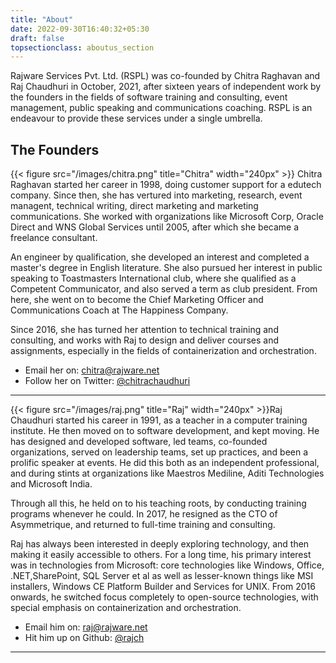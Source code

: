 ```yaml
---
title: "About"
date: 2022-09-30T16:40:32+05:30
draft: false
topsectionclass: aboutus_section
---
```

Rajware Services Pvt. Ltd. (RSPL) was co-founded by Chitra Raghavan and Raj Chaudhuri in October, 2021, after sixteen years of independent work by the founders in the fields of software training and consulting, event management, public speaking and communications coaching. RSPL is an endeavour to provide these services under a single umbrella.

## The Founders

{{< figure src="/images/chitra.png" title="Chitra" width="240px" >}} Chitra Raghavan started her career in 1998, doing customer support for a edutech company. Since then, she has vertured into marketing, research, event managent, technical writing, direct marketing and marketing communications. She worked with organizations like Microsoft Corp, Oracle Direct and WNS Global Services until 2005, after which she became a freelance consultant.

An engineer by qualification, she developed an interest and completed a master's degree in English literature. She also pursued her interest in public speaking to Toastmasters International club, where she qualified as a Competent Communicator, and also served a term as club president. From here, she went on to become the Chief Marketing Officer and Communications Coach at The Happiness Company.

Since 2016, she has turned her attention to technical training and consulting, and works with Raj to design and deliver courses and assignments, especially in the fields of containerization and orchestration.

* Email her on: [chitra@rajware.net](mailto:chitra@rajware.net)
* Follow her on Twitter: [@chitrachaudhuri](https://twitter.com/chitrachaudhuri)

---

{{< figure src="/images/raj.png" title="Raj" width="240px" >}}Raj Chaudhuri started his career in 1991, as a teacher in a computer training institute. He then moved on to software development, and kept moving. He has designed and developed software, led teams, co-founded organizations, served on leadership teams, set up practices, and been a prolific speaker at events. He did this both as an independent professional, and during stints at organizations like Maestros Mediline, Aditi Technologies and Microsoft India.

Through all this, he held on to his teaching roots, by conducting training programs whenever he could. In 2017, he resigned as the CTO of Asymmetrique, and returned to full-time training and consulting.

Raj has always been interested in deeply exploring technology, and then making it easily accessible to others. For a long time, his primary interest was in technologies from Microsoft: core technologies like Windows, Office, .NET,SharePoint, SQL Server et al as well as lesser-known things like MSI installers, Windows CE Platform Builder and Services for UNIX. From 2016 onwards, he switched focus completely to open-source technologies, with special emphasis on containerization and orchestration.

* Email him on: [raj@rajware.net](mailto:raj@rajware.net)
* Hit him up on Github: [@rajch](https://github.com/rajch)
---

